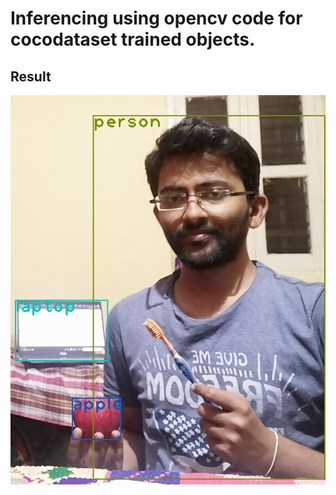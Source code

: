 # Inferencing using opencv code for cocodataset trained objects.

## Result

![](https://github.com/millermuttu/TSAI-EVA5/blob/master/week13/yolo_object_detection_opencv/result1.jpg)
